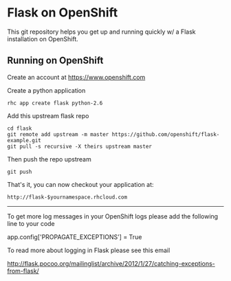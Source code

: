 Flask on OpenShift
==================

This git repository helps you get up and running quickly w/ a Flask installation
on OpenShift.


Running on OpenShift
----------------------------

Create an account at https://www.openshift.com

Create a python application

    rhc app create flask python-2.6

Add this upstream flask repo

    cd flask
    git remote add upstream -m master https://github.com/openshift/flask-example.git
    git pull -s recursive -X theirs upstream master
    
Then push the repo upstream

    git push

That's it, you can now checkout your application at:

    http://flask-$yournamespace.rhcloud.com

------------------------------

To get more log messages in your OpenShift logs please add the following line to your code

app.config['PROPAGATE_EXCEPTIONS'] = True  

To read more about logging in Flask please see this email

http://flask.pocoo.org/mailinglist/archive/2012/1/27/catching-exceptions-from-flask/

